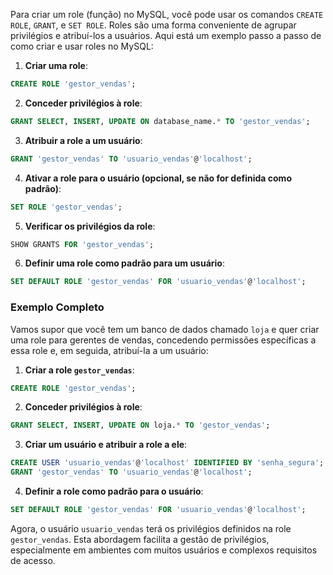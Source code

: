 Para criar um role (função) no MySQL, você pode usar os comandos `CREATE ROLE`, `GRANT`, e `SET ROLE`. Roles são uma forma conveniente de agrupar privilégios e atribuí-los a usuários. Aqui está um exemplo passo a passo de como criar e usar roles no MySQL:

1. **Criar uma role**:

```sql
CREATE ROLE 'gestor_vendas';
```

2. **Conceder privilégios à role**:

```sql
GRANT SELECT, INSERT, UPDATE ON database_name.* TO 'gestor_vendas';
```

3. **Atribuir a role a um usuário**:

```sql
GRANT 'gestor_vendas' TO 'usuario_vendas'@'localhost';
```

4. **Ativar a role para o usuário (opcional, se não for definida como padrão)**:

```sql
SET ROLE 'gestor_vendas';
```

5. **Verificar os privilégios da role**:

```sql
SHOW GRANTS FOR 'gestor_vendas';
```

6. **Definir uma role como padrão para um usuário**:

```sql
SET DEFAULT ROLE 'gestor_vendas' FOR 'usuario_vendas'@'localhost';
```

### Exemplo Completo

Vamos supor que você tem um banco de dados chamado `loja` e quer criar uma role para gerentes de vendas, concedendo permissões específicas a essa role e, em seguida, atribuí-la a um usuário:

1. **Criar a role `gestor_vendas`**:

```sql
CREATE ROLE 'gestor_vendas';
```

2. **Conceder privilégios à role**:

```sql
GRANT SELECT, INSERT, UPDATE ON loja.* TO 'gestor_vendas';
```

3. **Criar um usuário e atribuir a role a ele**:

```sql
CREATE USER 'usuario_vendas'@'localhost' IDENTIFIED BY 'senha_segura';
GRANT 'gestor_vendas' TO 'usuario_vendas'@'localhost';
```

4. **Definir a role como padrão para o usuário**:

```sql
SET DEFAULT ROLE 'gestor_vendas' FOR 'usuario_vendas'@'localhost';
```

Agora, o usuário `usuario_vendas` terá os privilégios definidos na role `gestor_vendas`. Esta abordagem facilita a gestão de privilégios, especialmente em ambientes com muitos usuários e complexos requisitos de acesso.